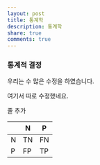 ```yaml
---
layout: post
title: 통계학
description: 통계학
share: true
comments: true
---
```



### 통계적 결정

우리는 수 많은 수정을 하였습니다.

여기서 따로 수정했네요.

줄 추가

|   | N   | P   |
|---|---|---|
| N | TN  | FN  |
| P | FP  | TP  |
